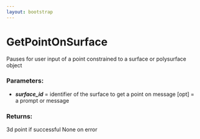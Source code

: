 ```yaml
---
layout: bootstrap
---
```


# GetPointOnSurface

Pauses for user input of a point constrained to a surface or polysurface
        object
          

### Parameters:

- ***surface_id*** = identifier of the surface to get a point on
message [opt] = a prompt or message
        

### Returns:


3d point if successful
None on error
        


